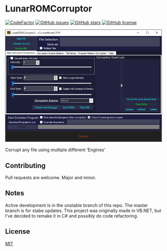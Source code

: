 # LunarROMCorruptor
[![CodeFactor](https://www.codefactor.io/repository/github/lloyd99901/lunarromcorruptor/badge)](https://www.codefactor.io/repository/github/lloyd99901/lunarromcorruptor)
[![GitHub issues](https://img.shields.io/github/issues/lloyd99901/LunarROMCorruptor)](https://github.com/lloyd99901/LunarROMCorruptor/issues)
[![GitHub stars](https://img.shields.io/github/stars/lloyd99901/LunarROMCorruptor)](https://github.com/lloyd99901/LunarROMCorruptor/stargazers)
[![GitHub license](https://img.shields.io/github/license/lloyd99901/LunarROMCorruptor)](https://github.com/lloyd99901/LunarROMCorruptor/blob/master/LICENSE)

![MainWindow](https://raw.githubusercontent.com/lloyd99901/LunarROMCorruptor/master/static/images/preview.png)

Corrupt any file using multiple different ‘Engines’

## Contributing
Pull requests are welcome. Major and minor.

## Notes
Active development is in the unstable branch of this repo. The master branch is for stabe updates.
This project was originally made in VB.NET, but I've decided to remake it in C# and possibly do code refactoring.

## License
[MIT](https://choosealicense.com/licenses/mit/)
